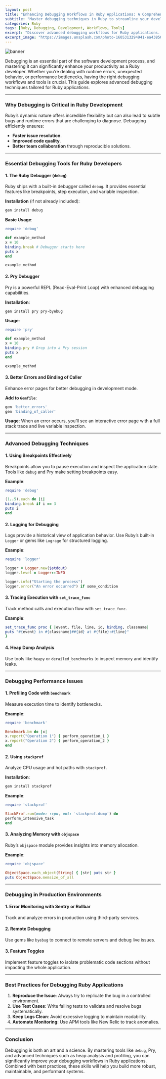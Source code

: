 ```yaml
---
layout: post
title: "Enhancing Debugging Workflows in Ruby Applications: A Comprehensive Guide"
subtitle: "Master debugging techniques in Ruby to streamline your development process and resolve issues efficiently."
categories: Ruby
tags: [Ruby, Debugging, Development, Workflows, Tools]
excerpt: "Discover advanced debugging workflows for Ruby applications. Learn about tools, techniques, and best practices to identify and fix issues effectively."
excerpt_image: "https://images.unsplash.com/photo-1605313294941-ea43850d9de5"
---
```


![banner](https://images.unsplash.com/photo-1605313294941-ea43850d9de5)

Debugging is an essential part of the software development process, and mastering it can significantly enhance your productivity as a Ruby developer. Whether you’re dealing with runtime errors, unexpected behavior, or performance bottlenecks, having the right debugging workflows and tools is crucial. This guide explores advanced debugging techniques tailored for Ruby applications.

---

### Why Debugging is Critical in Ruby Development

Ruby’s dynamic nature offers incredible flexibility but can also lead to subtle bugs and runtime errors that are challenging to diagnose. Debugging efficiently ensures:
- **Faster issue resolution**.
- **Improved code quality**.
- **Better team collaboration** through reproducible solutions.

---

### Essential Debugging Tools for Ruby Developers

#### 1. **The Ruby Debugger (`debug`)**
Ruby ships with a built-in debugger called `debug`. It provides essential features like breakpoints, step execution, and variable inspection.

**Installation** (if not already included):
```bash
gem install debug
```

**Basic Usage**:
```ruby
require 'debug'

def example_method
x = 10
binding.break # Debugger starts here
puts x
end

example_method
```

#### 2. **Pry Debugger**
Pry is a powerful REPL (Read-Eval-Print Loop) with enhanced debugging capabilities.

**Installation**:
```bash
gem install pry pry-byebug
```

**Usage**:
```ruby
require 'pry'

def example_method
x = 10
binding.pry # Drop into a Pry session
puts x
end

example_method
```

#### 3. **Better Errors and Binding of Caller**
Enhance error pages for better debugging in development mode.

**Add to `Gemfile`**:
```ruby
gem 'better_errors'
gem 'binding_of_caller'
```

**Usage**:
When an error occurs, you’ll see an interactive error page with a full stack trace and live variable inspection.

---

### Advanced Debugging Techniques

#### 1. **Using Breakpoints Effectively**
Breakpoints allow you to pause execution and inspect the application state. Tools like `debug` and Pry make setting breakpoints easy.

**Example**:
```ruby
require 'debug'

(1..5).each do |i|
binding.break if i == 3
puts i
end
```

#### 2. **Logging for Debugging**
Logs provide a historical view of application behavior. Use Ruby’s built-in `Logger` or gems like `Lograge` for structured logging.

**Example**:
```ruby
require 'logger'

logger = Logger.new($stdout)
logger.level = Logger::INFO

logger.info("Starting the process")
logger.error("An error occurred") if some_condition
```

#### 3. **Tracing Execution with `set_trace_func`**
Track method calls and execution flow with `set_trace_func`.

**Example**:
```ruby
set_trace_func proc { |event, file, line, id, binding, classname|
puts "#{event} in #{classname}##{id} at #{file}:#{line}"
}
```

#### 4. **Heap Dump Analysis**
Use tools like `heapy` or `derailed_benchmarks` to inspect memory and identify leaks.

---

### Debugging Performance Issues

#### 1. **Profiling Code with `benchmark`**
Measure execution time to identify bottlenecks.

**Example**:
```ruby
require 'benchmark'

Benchmark.bm do |x|
x.report("Operation 1") { perform_operation_1 }
x.report("Operation 2") { perform_operation_2 }
end
```

#### 2. **Using `stackprof`**
Analyze CPU usage and hot paths with `stackprof`.

**Installation**:
```bash
gem install stackprof
```

**Example**:
```ruby
require 'stackprof'

StackProf.run(mode: :cpu, out: 'stackprof.dump') do
perform_intensive_task
end
```

#### 3. **Analyzing Memory with `objspace`**
Ruby’s `objspace` module provides insights into memory allocation.

**Example**:
```ruby
require 'objspace'

ObjectSpace.each_object(String) { |str| puts str }
puts ObjectSpace.memsize_of_all
```

---

### Debugging in Production Environments

#### 1. **Error Monitoring with Sentry or Rollbar**
Track and analyze errors in production using third-party services.

#### 2. **Remote Debugging**
Use gems like `byebug` to connect to remote servers and debug live issues.

#### 3. **Feature Toggles**
Implement feature toggles to isolate problematic code sections without impacting the whole application.

---

### Best Practices for Debugging Ruby Applications

1. **Reproduce the Issue**: Always try to replicate the bug in a controlled environment.
2. **Use Test Cases**: Write failing tests to validate and resolve bugs systematically.
3. **Keep Logs Clean**: Avoid excessive logging to maintain readability.
4. **Automate Monitoring**: Use APM tools like New Relic to track anomalies.

---

### Conclusion

Debugging is both an art and a science. By mastering tools like `debug`, Pry, and advanced techniques such as heap analysis and profiling, you can significantly improve your debugging workflows in Ruby applications. Combined with best practices, these skills will help you build more robust, maintainable, and performant systems.

